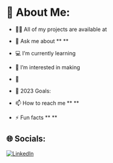 # 🌟 About Me:

- 👨‍💻 All of my projects are available at
  

- 💬 Ask me about ** **

- 💻 I’m currently learning 

- 👀 I’m interested in making 

- 👯 

- 🥅 2023 Goals: 

- 📫 How to reach me ** **

- ⚡ Fun facts ** **

## 🌐 Socials:

[![LinkedIn](https://img.shields.io/badge/LinkedIn-%230077B5.svg?logo=linkedin&logoColor=white)](https://www.linkedin.com/in/takatomokodera/) 

<!-- # 💻 Tech Stack: -->
<!-- ![HTML5](https://img.shields.io/badge/html5-%23E34F26.svg?style=flat-square&logo=html5&logoColor=white) ![CSS3](https://img.shields.io/badge/css3-%231572B6.svg?style=flat-square&logo=css3&logoColor=white) -->


